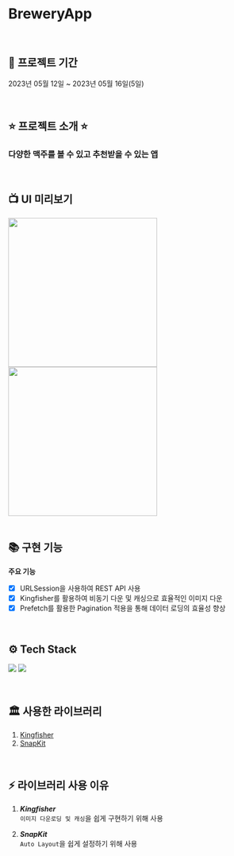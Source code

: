 # BreweryApp

<br>

## 📆 프로젝트 기간
2023년 05월 12일 ~ 2023년 05월 16일(5일)

<br>

## ⭐️ 프로젝트 소개 ⭐️
### 다양한 맥주를 볼 수 있고 추천받을 수 있는 앱
<br>

## 📺 UI 미리보기
<img src="https://github.com/z-wook/BreweryApp/assets/101041221/a1fef519-951e-4a73-aa3d-6562983ab38f" width="300" /></a>
<img src="https://github.com/z-wook/BreweryApp/assets/101041221/b105f188-35d9-4734-bf7c-e12d6aa106d6" width="300" /></a>
<br><br>

## 📚 구현 기능
**주요 기능**
- [x] URLSession을 사용하여 REST API 사용
- [x] Kingfisher를 활용하여 비동기 다운 및 캐싱으로 효율적인 이미지 다운
- [x] Prefetch를 활용한 Pagination 적용을 통해 데이터 로딩의 효율성 향상

<br>
   
## ⚙️ Tech Stack
<img src="https://img.shields.io/badge/Xcode-147EFB?style=for-the-badge&logo=Xcode&logoColor=white"/></a>
<img src="https://img.shields.io/badge/Swift-F05138?style=for-the-badge&logo=Swift&logoColor=white"/></a>

<br>

## 🏛️ 사용한 라이브러리
1. [Kingfisher](https://github.com/onevcat/Kingfisher)
2. [SnapKit](https://github.com/SnapKit/SnapKit)

<br>

## ⚡️ 라이브러리 사용 이유
1. ***Kingfisher*** <br>
   `이미지 다운로딩 및 캐싱`을 쉽게 구현하기 위해 사용
   
2. ***SnapKit*** <br>
    `Auto Layout`을 쉽게 설정하기 위해 사용
<br>
